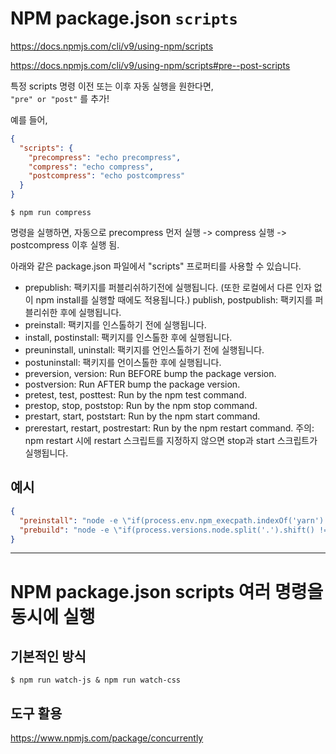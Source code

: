 # NPM package.json `scripts`

https://docs.npmjs.com/cli/v9/using-npm/scripts

https://docs.npmjs.com/cli/v9/using-npm/scripts#pre--post-scripts

특정 scripts 명령 이전 또는 이후 자동 실행을 원한다면,  
`"pre" or "post"` 를 추가!

예를 들어,

```json
{
  "scripts": {
    "precompress": "echo precompress",
    "compress": "echo compress",
    "postcompress": "echo postcompress"
  }
}
```

```
$ npm run compress
```

명령을 실행하면, 자동으로 precompress 먼저 실행 -> compress 실행 -> postcompress 이후 실행 됨.

아래와 같은 package.json 파일에서 "scripts" 프로퍼티를 사용할 수 있습니다.

- prepublish: 팩키지를 퍼블리쉬하기전에 실행됩니다. (또한 로컬에서 다른 인자 없이 npm install를 실행할 때에도 적용됩니다.)
  publish, postpublish: 팩키지를 퍼블리쉬한 후에 실행됩니다.
- preinstall: 팩키지를 인스톨하기 전에 실행됩니다.
- install, postinstall: 팩키지를 인스톨한 후에 실행됩니다.
- preuninstall, uninstall: 팩키지를 언인스톨하기 전에 실행됩니다.
- postuninstall: 팩키지를 언이스톨한 후에 실행됩니다.
- preversion, version: Run BEFORE bump the package version.
- postversion: Run AFTER bump the package version.
- pretest, test, posttest: Run by the npm test command.
- prestop, stop, poststop: Run by the npm stop command.
- prestart, start, poststart: Run by the npm start command.
- prerestart, restart, postrestart: Run by the npm restart command. 주의: npm restart 시에 restart 스크립트를 지정하지 않으면 stop과 start 스크립트가 실행됩니다.

## 예시

```json
{
  "preinstall": "node -e \"if(process.env.npm_execpath.indexOf('yarn') === -1) throw new Error('use Yarn, no NPM')\"",
  "prebuild": "node -e \"if(process.versions.node.split('.').shift() !== '16') throw new Error('Node.js 버전 확인 필요!')\""
}
```

---

# NPM package.json scripts 여러 명령을 동시에 실행

## 기본적인 방식

```
$ npm run watch-js & npm run watch-css
```

## 도구 활용

https://www.npmjs.com/package/concurrently
